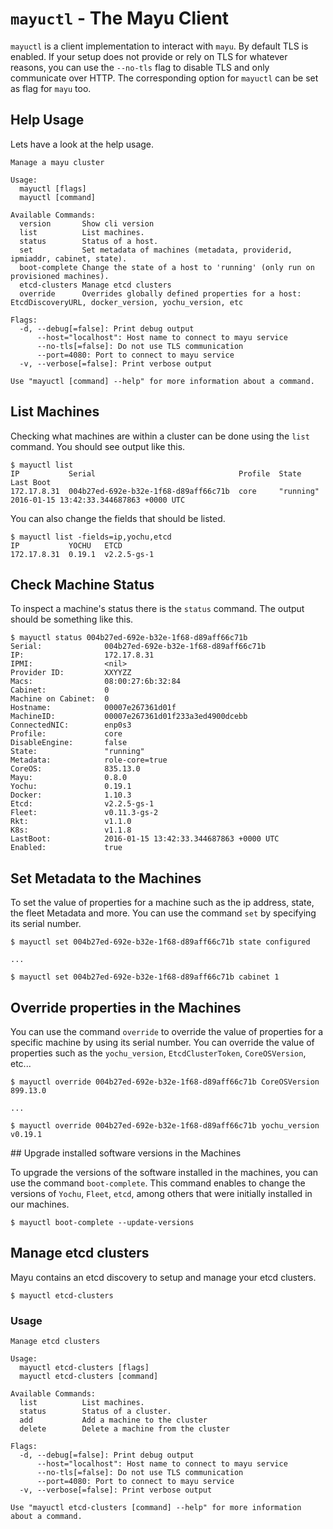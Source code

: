 # `mayuctl` - The Mayu Client

`mayuctl` is a client implementation to interact with `mayu`. By default TLS
is enabled. If your setup does not provide or rely on TLS for whatever reasons,
you can use the `--no-tls` flag to disable TLS and only communicate over
HTTP. The corresponding option for `mayuctl` can be set as flag for `mayu` too.

## Help Usage

Lets have a look at the help usage.

```nohighlight
Manage a mayu cluster

Usage:
  mayuctl [flags]
  mayuctl [command]

Available Commands:
  version       Show cli version
  list          List machines.
  status        Status of a host.
  set           Set metadata of machines (metadata, providerid, ipmiaddr, cabinet, state).
  boot-complete Change the state of a host to 'running' (only run on provisioned machines).
  etcd-clusters Manage etcd clusters
  override      Overrides globally defined properties for a host: EtcdDiscoveryURL, docker_version, yochu_version, etc

Flags:
  -d, --debug[=false]: Print debug output
      --host="localhost": Host name to connect to mayu service
      --no-tls[=false]: Do not use TLS communication
      --port=4080: Port to connect to mayu service
  -v, --verbose[=false]: Print verbose output

Use "mayuctl [command] --help" for more information about a command.
```

## List Machines

Checking what machines are within a cluster can be done using the `list`
command. You should see output like this.

```nohighlight
$ mayuctl list
IP           Serial                                Profile  State      Last Boot
172.17.8.31  004b27ed-692e-b32e-1f68-d89aff66c71b  core     "running"  2016-01-15 13:42:33.344687863 +0000 UTC
```

You can also change the fields that should be listed.

```nohighlight
$ mayuctl list -fields=ip,yochu,etcd
IP           YOCHU   ETCD
172.17.8.31  0.19.1  v2.2.5-gs-1
```

## Check Machine Status

To inspect a machine's status there is the `status` command. The output should
be something like this.

```nohighlight
$ mayuctl status 004b27ed-692e-b32e-1f68-d89aff66c71b
Serial:              004b27ed-692e-b32e-1f68-d89aff66c71b
IP:                  172.17.8.31
IPMI:                <nil>
Provider ID:         XXYYZZ
Macs:                08:00:27:6b:32:84
Cabinet:             0
Machine on Cabinet:  0
Hostname:            00007e267361d01f
MachineID:           00007e267361d01f233a3ed4900dcebb
ConnectedNIC:        enp0s3
Profile:             core
DisableEngine:       false
State:               "running"
Metadata:            role-core=true
CoreOS:              835.13.0
Mayu:                0.8.0
Yochu:               0.19.1
Docker:              1.10.3
Etcd:                v2.2.5-gs-1
Fleet:               v0.11.3-gs-2
Rkt:                 v1.1.0
K8s:                 v1.1.8
LastBoot:            2016-01-15 13:42:33.344687863 +0000 UTC
Enabled:             true
```

## Set Metadata to the Machines

To set the value of properties for a machine such as the ip address, state, the
fleet Metadata and more. You can use the command `set` by specifying its serial
number.

```nohighlight
$ mayuctl set 004b27ed-692e-b32e-1f68-d89aff66c71b state configured

...

$ mayuctl set 004b27ed-692e-b32e-1f68-d89aff66c71b cabinet 1
```


## Override properties in the Machines

You can use the command `override` to override the value of properties for a
specific machine by using its serial number. You can override the value of properties
such as the `yochu_version`, `EtcdClusterToken`, `CoreOSVersion`, etc...

```nohighlight
$ mayuctl override 004b27ed-692e-b32e-1f68-d89aff66c71b CoreOSVersion 899.13.0

...

$ mayuctl override 004b27ed-692e-b32e-1f68-d89aff66c71b yochu_version v0.19.1
```

## Upgrade installed software versions in the Machines

To upgrade the versions of the software installed in the machines, you can use
the command `boot-complete`. This command enables to change the versions of
`Yochu`, `Fleet`, `etcd`, among others that were initially installed in our machines.

```nohighlight
$ mayuctl boot-complete --update-versions

```

## Manage etcd clusters

Mayu contains an etcd discovery to setup and manage your etcd clusters.

```
$ mayuctl etcd-clusters
```

### Usage

```nohighlight
Manage etcd clusters

Usage:
  mayuctl etcd-clusters [flags]
  mayuctl etcd-clusters [command]

Available Commands:
  list          List machines.
  status        Status of a cluster.
  add           Add a machine to the cluster
  delete        Delete a machine from the cluster

Flags:
  -d, --debug[=false]: Print debug output
      --host="localhost": Host name to connect to mayu service
      --no-tls[=false]: Do not use TLS communication
      --port=4080: Port to connect to mayu service
  -v, --verbose[=false]: Print verbose output

Use "mayuctl etcd-clusters [command] --help" for more information about a command.
```


